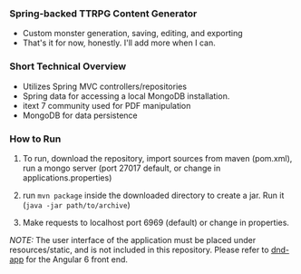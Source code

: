 ### Spring-backed TTRPG Content Generator
* Custom monster generation, saving, editing, and exporting
* That's it for now, honestly. I'll add more when I can.

### Short Technical Overview
* Utilizes Spring MVC controllers/repositories
* Spring data for accessing a local MongoDB installation.
* itext 7 community used for PDF manipulation
* MongoDB for data persistence

### How to Run

1. To run, download the repository, import sources from maven (pom.xml),
run a mongo server (port 27017 default, or change in applications.properties)

2. run `mvn package` inside the downloaded directory to create a jar. Run it (`java -jar path/to/archive`)
 
3. Make requests to localhost port 6969 (default) or change in properties.

*NOTE:* The user interface of the application must be placed under resources/static, and is not included in this repository. 
Please refer to [dnd-app]("https://github.com/leolwelter/dnd-app/") for the Angular 6 front end.


